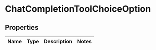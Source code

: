 # ChatCompletionToolChoiceOption

## Properties
Name | Type | Description | Notes
------------ | ------------- | ------------- | -------------
